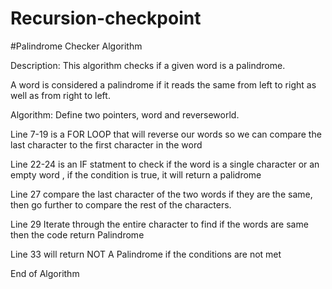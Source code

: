 # Recursion-checkpoint

#Palindrome Checker Algorithm

Description: This algorithm checks if a given word is a palindrome.

A word is considered a palindrome if it reads the same from left to right as well as from right to left.

Algorithm: Define two pointers, word and reverseworld.

Line 7-19 is a FOR LOOP that will reverse our words so we can compare the last character to the first character in the word

Line 22-24 is an IF statment to check if the word is a single character or an empty word , if the condition is true, it will return a palidrome

Line 27 compare the last character of the two words if they are the same, then go further to compare the rest of the characters.

Line 29 Iterate through the entire character to find if the words are same then the code return Palindrome

Line 33 will return NOT A Palindrome if the conditions are not met

End of Algorithm

